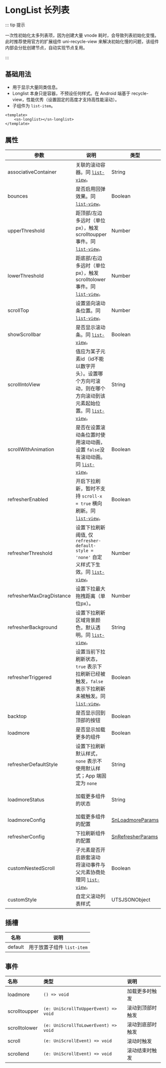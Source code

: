 # LongList 长列表

::: tip 提示

一次性初始化太多列表项，因为创建大量 vnode 耗时，会导致列表初始化变慢。此时推荐使用官方的扩展组件 uni-recycle-view 来解决初始化慢的问题，该组件内部会分批创建节点，自动实现节点复用。

:::

## 基础用法
- 用于显示大量同类信息。
- Longlist 本身只是容器，不预设任何样式。在 Android 端基于 recycle-view，性能优秀（设置固定的高度才支持高性能滚动）。
- 子组件为 `list-item`。
```vue
<template>
	<sn-longlist></sn-longlist>
</template>
```
## 属性
| 参数                     | 说明                                                         | 类型                                                         | 默认值        | 可选值                              |
| ------------------------ | ------------------------------------------------------------ | ------------------------------------------------------------ | ------------- | ----------------------------------- |
| associativeContainer     | 关联的滚动容器。同 [`list-view`](https://doc.dcloud.net.cn/uni-app-x/component/list-view.html#%E5%B1%9E%E6%80%A7)。 | String                                                       | -             | -                                   |
| bounces                  | 是否启用回弹效果。同 [`list-view`](https://doc.dcloud.net.cn/uni-app-x/component/list-view.html#%E5%B1%9E%E6%80%A7)。 | Boolean                                                      | `false`       | `true` \| `false`                   |
| upperThreshold           | 距顶部/左边多远时（单位px），触发 scrolltoupper 事件。同 [`list-view`](https://doc.dcloud.net.cn/uni-app-x/component/list-view.html#%E5%B1%9E%E6%80%A7)。 | Number                                                       | `50`          | -                                   |
| lowerThreshold           | 距底部/右边多远时（单位px），触发 scrolltolower 事件。同 [`list-view`](https://doc.dcloud.net.cn/uni-app-x/component/list-view.html#%E5%B1%9E%E6%80%A7)。 | Number                                                       | `50`          | -                                   |
| scrollTop                | 设置竖向滚动条位置。同 [`list-view`](https://doc.dcloud.net.cn/uni-app-x/component/list-view.html#%E5%B1%9E%E6%80%A7)。 | Number                                                       | `0`           | -                                   |
| showScrollbar            | 是否显示滚动条。同 [`list-view`](https://doc.dcloud.net.cn/uni-app-x/component/list-view.html#%E5%B1%9E%E6%80%A7)。 | Boolean                                                      | `false`       | `true` \| `false`                   |
| scrollIntoView           | 值应为某子元素id（id不能以数字开头）。设置哪个方向可滚动，则在哪个方向滚动到该元素起始位置。同 [`list-view`](https://doc.dcloud.net.cn/uni-app-x/component/list-view.html#%E5%B1%9E%E6%80%A7)。 | String                                                       | -             | -                                   |
| scrollWithAnimation      | 是否在设置滚动条位置时使用滚动动画，设置 `false`没有滚动动画。同 [`list-view`](https://doc.dcloud.net.cn/uni-app-x/component/list-view.html#%E5%B1%9E%E6%80%A7)。 | Boolean                                                      | `true`        | `true` \| `false`                   |
| refresherEnabled         | 开启下拉刷新，暂时不支持 `scroll-x = true` 横向刷新。同 [`list-view`](https://doc.dcloud.net.cn/uni-app-x/component/list-view.html#%E5%B1%9E%E6%80%A7)。 | Boolean                                                      | `false`       | `true` \| `false`                   |
| refresherThreshold       | 设置下拉刷新阈值, 仅 `refresher-default-style = 'none'` 自定义样式下生效。同 [`list-view`](https://doc.dcloud.net.cn/uni-app-x/component/list-view.html#%E5%B1%9E%E6%80%A7)。 | Number                                                       | `45`          | -                                   |
| refresherMaxDragDistance | 设置下拉最大拖拽距离（单位px）。                             | Number                                                       | `100`         | -                                   |
| refresherBackground      | 设置下拉刷新区域背景颜色，默认透明。同 [`list-view`](https://doc.dcloud.net.cn/uni-app-x/component/list-view.html#%E5%B1%9E%E6%80%A7)。 | String                                                       | `transparent` | -                                   |
| refresherTriggered       | 设置当前下拉刷新状态，`true` 表示下拉刷新已经被触发，`false` 表示下拉刷新未被触发。同 [`list-view`](https://doc.dcloud.net.cn/uni-app-x/component/list-view.html#%E5%B1%9E%E6%80%A7)。 | Boolean                                                      | `false`       | -                                   |
| backtop                  | 是否显示回到顶部的按钮                                       | Boolean                                                      | `true`        | `true` \| `false`                   |
| loadmore                 | 是否显示加载更多的组件                                       | Boolean                                                      | `true`        | `true` \| `false`                   |
| refresherDefaultStyle    | 设置下拉刷新默认样式，`none` 表示不使用默认样式；App 端固定为 `none` | String                                                       | `white`       | `white` \| `black` \| `none`        |
| loadmoreStatus           | 加载更多组件的状态                                           | String                                                       | `loadmore`    | `loading` \| `nomore` \| `loadmore` |
| loadmoreConfig           | 加载更多组件的配置                                           | [SnLoadmoreParams](/api/types/components#snloadmoreparams)   | `{}`          | -                                   |
| refresherConfig          | 下拉刷新组件的配置                                           | [SnRefresherParams](/api/types/components#snrefresherparams) | `{}`          | -                                   |
| customNestedScroll       | 子元素是否开启嵌套滚动 将滚动事件与父元素协商处理同 [`list-view`](https://doc.dcloud.net.cn/uni-app-x/component/list-view.html#%E5%B1%9E%E6%80%A7)。 | Boolean                                                      | `false`       | `true` \| `false`                   |
| customStyle              | 自定义滚动列表样式                                           | UTSJSONObject                                                | `{}`          | -                                   |
## 插槽
| 名称    | 说明                       |
| ------- | -------------------------- |
| default | 用于放置子组件 `list-item` |
## 事件
| 名称          | 类型                                 | 说明             |
| :------------ | :----------------------------------- | :--------------- |
| loadmore      | `() => void`                         | 加载更多时触发   |
| scrolltoupper | `(e: UniScrollToUpperEvent) => void` | 滚动到顶部时触发 |
| scrolltolower | `(e: UniScrollToLowerEvent) => void` | 滚动到底部时触发 |
| scroll        | `(e: UniScrollEvent) => void`        | 滚动时触发       |
| scrollend     | `(e: UniScrollEvent) => void`        | 滚动结束时触发   |

<DemoPhone name="sn-longlist" />